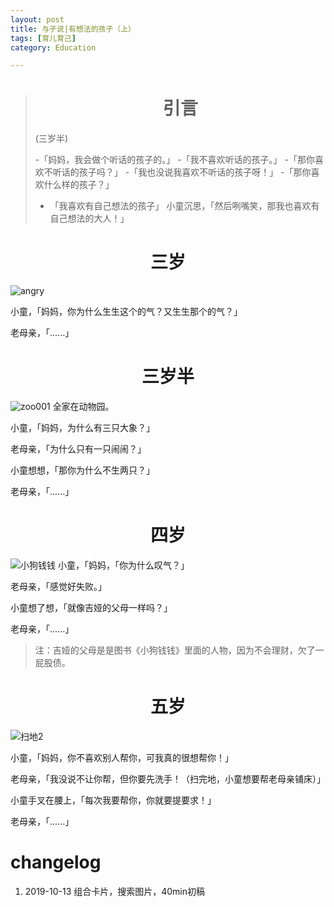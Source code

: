 ```yaml
---
layout: post
title: 与子说|有想法的孩子（上）
tags: [育儿育己]
category: Education

---
```



> #  <center> 引言
> (三岁半)
>
> -「妈妈，我会做个听话的孩子的。」
> -「我不喜欢听话的孩子。」
> -「那你喜欢不听话的孩子吗？」
> -「我也没说我喜欢不听话的孩子呀！」
> -「那你喜欢什么样的孩子？」
> - 「我喜欢有自己想法的孩子」
> 小童沉思，「然后咧嘴笑，那我也喜欢有自己想法的大人！」






# <center> 三岁
![angry](https://user-images.githubusercontent.com/23351109/66750282-a753e180-eebe-11e9-8330-13d812a9d579.jpg)

小童，「妈妈，你为什么生生这个的气？又生生那个的气？」

老母亲，「......」




# <center> 三岁半
![zoo001](https://user-images.githubusercontent.com/23351109/66750325-c3f01980-eebe-11e9-98da-60ca270ddfd5.jpg)
全家在动物园。

小童，「妈妈，为什么有三只大象？」

老母亲，「为什么只有一只闹闹？」

小童想想，「那你为什么不生两只？」

老母亲，「......」


# <center> 四岁
![小狗钱钱](https://user-images.githubusercontent.com/23351109/66750440-09ace200-eebf-11e9-8655-39551bfa6441.jpg)
小童，「妈妈，「你为什么叹气？」

老母亲，「感觉好失败。」

小童想了想，「就像吉娅的父母一样吗？」

老母亲，「......」

> 注：吉娅的父母是是图书《小狗钱钱》里面的人物，因为不会理财，欠了一屁股债。


# <center> 五岁

![扫地2](https://user-images.githubusercontent.com/23351109/66750542-51cc0480-eebf-11e9-9629-239ebf6ebec7.jpeg)

小童，「妈妈，你不喜欢别人帮你，可我真的很想帮你！」

老母亲，「我没说不让你帮，但你要先洗手！（扫完地，小童想要帮老母亲铺床）」

小童手叉在腰上，「每次我要帮你，你就要提要求！」

老母亲，「......」


# changelog
1. 2019-10-13 组合卡片，搜索图片，40min初稿
